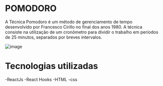 # POMODORO

A Técnica Pomodoro é um método de gerenciamento de tempo desenvolvido por Francesco Cirillo no final dos anos 1980. A técnica consiste na utilização de um cronômetro para dividir o trabalho em períodos de 25 minutos, separados por breves intervalos.

![image](https://user-images.githubusercontent.com/50849546/139264999-17418ef3-3380-47d0-95ac-91bf2065a508.png)





# Tecnologias utilizadas 
-ReactJs
-React Hooks
-HTML
-css
